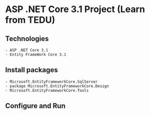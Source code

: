 # ASP .NET Core 3.1 Project (Learn from TEDU)
## Technologies
	- ASP .NET Core 3.1
	- Entity FrameWork Core 3.1
## Install packages
	- Microsoft.EntityFrameworkCore.SqlServer
	- package Microsoft.EntityFrameworkCore.Design
	- Microsoft.EntityFrameworkCore.Tools
## Configure and Run